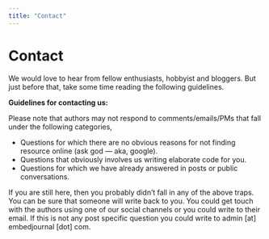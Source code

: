 ```yaml
---
title: "Contact"
---
```


# Contact

We would love to hear from fellow enthusiasts, hobbyist and bloggers. But just before that, take some time reading the following guidelines.

**Guidelines for contacting us:**

Please note that authors may not respond to comments/emails/PMs that fall under the following categories,
  * Questions for which there are no obvious reasons for not finding resource online (ask god — aka, google).
  * Questions that obviously involves us writing elaborate code for you.
  * Questions for which we have already answered in posts or public conversations.

If you are still here, then you probably didn’t fall in any of the above traps. You can be sure that someone will write back to you. You could get touch with the authors using one of our social channels or you could write to their email. If this is not any post specific question you could write to admin [at] embedjournal [dot] com.
